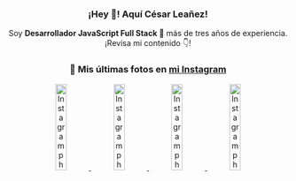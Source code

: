 <div align="center">

<h3>¡Hey 👋! Aquí César Leañez!</h3>

<p>Soy <strong>Desarrollador JavaScript Full Stack 🚀</strong> más de tres años de experiencia.<br />¡Revisa mi contenido 👇!</p>

### 📸 Mis últimas fotos en [mi Instagram](https://instagram.com/cesarsoftware.dev)


<a href='https://instagram.com/p/DNo_bfvu6ig' target='_blank'>
  <img width='20%' src='https://scontent.cdninstagram.com/v/t51.82787-15/535956815_17929139298097059_6575882262154849022_n.jpg?stp=dst-jpg_e15_tt6&_nc_cat=111&ig_cache_key=MzcwNDQ4OTY1OTk1NTEyODQ4MA%3D%3D.3-ccb1-7&ccb=1-7&_nc_sid=58cdad&efg=eyJ2ZW5jb2RlX3RhZyI6InhwaWRzLjcyMHgxMjgwLnNkci5DMyJ9&_nc_ohc=rZt2-Ycb9pMQ7kNvwEzi3Di&_nc_oc=Adm7xHPSwSMY6knQIjFTzmel6EM14hO1TpBUBQWvUCLl4lKEl9WNRh2y3tjgtaqnioM&_nc_ad=z-m&_nc_cid=0&_nc_zt=23&_nc_ht=scontent.cdninstagram.com&_nc_gid=gHu5XDrrI9yIbQJZkSwx8Q&oh=00_AfUCtWTJOacVd_D0dBZCyall_-N_NJKUUcGYoxzpbNb84w&oe=68B1997B' alt='Instagram photo' />
</a>
<a href='https://instagram.com/p/DKcTQWgxLum' target='_blank'>
  <img width='20%' src='https://instagram.fcmn2-1.fna.fbcdn.net/v/t51.2885-15/503849034_17919602952097059_4092165478866362923_n.jpg?stp=dst-jpg_e35_tt6&efg=eyJ2ZW5jb2RlX3RhZyI6IkZFRUQuaW1hZ2VfdXJsZ2VuLjE0NDB4MTQ0NS5zZHIuZjc1NzYxLmRlZmF1bHRfaW1hZ2UuYzIifQ&_nc_ht=instagram.fcmn2-1.fna.fbcdn.net&_nc_cat=103&_nc_oc=Q6cZ2QGP9I4HRHJqZuEzJZrKTX8dgSoOU76Q3IekWRRaeV0UYXZC-anBEg8FPv2tGA5FCcQ&_nc_ohc=_a3F6aBbLo4Q7kNvwFd-Spq&_nc_gid=gHu5XDrrI9yIbQJZkSwx8Q&edm=ACWDqb8BAAAA&ccb=7-5&ig_cache_key=MzY0Njg3NDQ4NDgzMDY4MjAyMg%3D%3D.3-ccb7-5&oh=00_AfWi12cwxgRaa-n1XDgyKXq2GP5_Y2VNqXXhvJZg4LrScA&oe=68B18665&_nc_sid=ee9879' alt='Instagram photo' />
</a>
<a href='https://instagram.com/p/DKcTCZnuO-S' target='_blank'>
  <img width='20%' src='https://scontent.cdninstagram.com/v/t51.75761-15/503168549_17919602796097059_3346483577265803486_n.jpg?stp=dst-jpg_e15_tt6&_nc_cat=105&ig_cache_key=MzY0Njg3MzUyNjA5NTkwMDU2Mg%3D%3D.3-ccb1-7&ccb=1-7&_nc_sid=58cdad&efg=eyJ2ZW5jb2RlX3RhZyI6InhwaWRzLjE5MTZ4MTA3OC5zZHIuQzMifQ%3D%3D&_nc_ohc=LaTHJf5qJ6QQ7kNvwEuOVKg&_nc_oc=AdkARkHbqtb5bmALWihNFdoFSQiZ03AEfNozrwibnKYbpLc4bOdR-I-Ev9Rx369u694&_nc_ad=z-m&_nc_cid=0&_nc_zt=23&_nc_ht=scontent.cdninstagram.com&_nc_gid=gHu5XDrrI9yIbQJZkSwx8Q&oh=00_AfWscU4lNlmpBftobtCV9ZcVgkj0aE1KZOlZd1XXVOIA6g&oe=68B18CE3' alt='Instagram photo' />
</a>
<a href='https://instagram.com/p/DIt9Oknp-PZ' target='_blank'>
  <img width='20%' src='https://instagram.fcmn2-1.fna.fbcdn.net/v/t51.2885-15/491444712_17914409433097059_55076089485466172_n.jpg?stp=dst-jpg_e35_tt6&efg=eyJ2ZW5jb2RlX3RhZyI6IkZFRUQuaW1hZ2VfdXJsZ2VuLjU1MngzNDEuc2RyLmY3NTc2MS5kZWZhdWx0X2ltYWdlLmMyIn0&_nc_ht=instagram.fcmn2-1.fna.fbcdn.net&_nc_cat=103&_nc_oc=Q6cZ2QGP9I4HRHJqZuEzJZrKTX8dgSoOU76Q3IekWRRaeV0UYXZC-anBEg8FPv2tGA5FCcQ&_nc_ohc=IE-nLBDRteQQ7kNvwE7I1mW&_nc_gid=gHu5XDrrI9yIbQJZkSwx8Q&edm=ACWDqb8BAAAA&ccb=7-5&ig_cache_key=MzYxNTgxNTM1ODA3ODI0Nzg5Nw%3D%3D.3-ccb7-5&oh=00_AfVj2fPjBzEjw3W-T1T-eGvK5dcy7ZOav0tz40jcEDK2BQ&oe=68B17A6B&_nc_sid=ee9879' alt='Instagram photo' />
</a>

</div>
